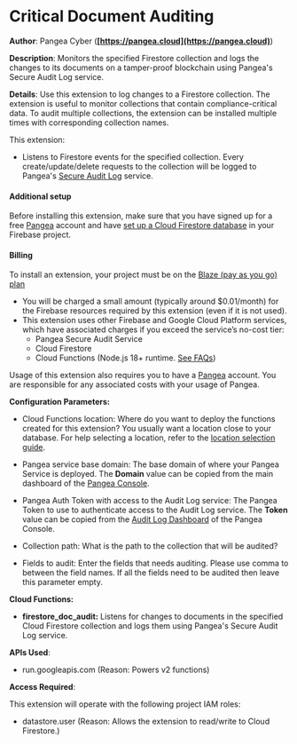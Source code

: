 # Critical Document Auditing

**Author**: Pangea Cyber (**[https://pangea.cloud](https://pangea.cloud)**)

**Description**: Monitors the specified Firestore collection and logs the changes to its documents on a tamper-proof blockchain using Pangea's Secure Audit Log service.



**Details**: Use this extension to log changes to a Firestore collection. The extension is useful to monitor collections that contain compliance-critical data. To audit multiple collections, the extension can be installed multiple times with corresponding collection names.

This extension:

- Listens to Firestore events for the specified collection. Every create/update/delete requests to the collection will be logged to Pangea's [Secure Audit Log](https://pangea.cloud/services/audit-log/) service.

#### Additional setup

Before installing this extension, make sure that you have signed up for a free [Pangea](https://pangea.cloud/signup?utm_medium=google-marketplace&utm_source=marketplace&utm_campaign=firestore-sensitive-document-audit) account and have [set up a Cloud Firestore database](https://firebase.google.com/docs/firestore/quickstart) in your Firebase project.

#### Billing

To install an extension, your project must be on the [Blaze (pay as you go) plan](https://firebase.google.com/pricing)

- You will be charged a small amount (typically around $0.01/month) for the Firebase resources required by this extension (even if it is not used).
- This extension uses other Firebase and Google Cloud Platform services, which have associated charges if you exceed the service’s no-cost tier:
  - Pangea Secure Audit Service
  - Cloud Firestore
  - Cloud Functions (Node.js 18+ runtime. [See FAQs](https://firebase.google.com/support/faq#extensions-pricing))

Usage of this extension also requires you to have a [Pangea](https://pangea.cloud/signup?utm_medium=google-marketplace&utm_source=marketplace&utm_campaign=firestore-sensitive-document-audit) account. You are responsible for any associated costs with your usage of Pangea.




**Configuration Parameters:**

* Cloud Functions location: Where do you want to deploy the functions created for this extension? You usually want a location close to your database. For help selecting a location, refer to the [location selection guide](https://firebase.google.com/docs/functions/locations).

* Pangea service base domain: The base domain of where your Pangea Service is deployed. The **Domain** value can be copied from the main dashboard of the [Pangea Console](https://console.pangea.cloud).


* Pangea Auth Token with access to the Audit Log service: The Pangea Token to use to authenticate access to the Audit Log service. The **Token** value can be copied from the [Audit Log Dashboard](https://console.pangea.cloud/service/audit/logs) of the Pangea Console.


* Collection path: What is the path to the collection that will be audited?


* Fields to audit: Enter the fields that needs auditing. Please use comma to between the field names. If all the fields need to be audited then leave this parameter empty.




**Cloud Functions:**

* **firestore_doc_audit:** Listens for changes to documents in the specified Cloud Firestore collection and logs them using Pangea's Secure Audit Log service.



**APIs Used**:

* run.googleapis.com (Reason: Powers v2 functions)



**Access Required**:



This extension will operate with the following project IAM roles:

* datastore.user (Reason: Allows the extension to read/write to Cloud Firestore.)
